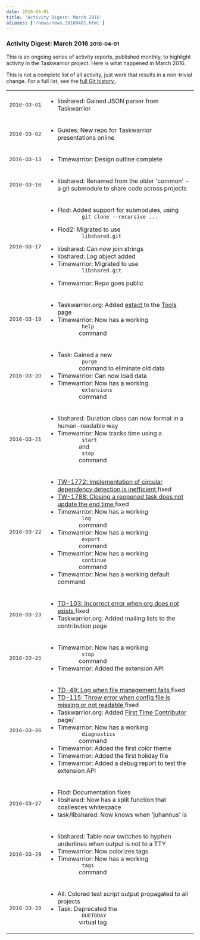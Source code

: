```yaml
---
date: 2016-04-01
title: 'Activity Digest: March 2016'
aliases: ['/news/news.20160401.html']
---
```

<div class="col-md-8 main">
 <div class="row">
  <h3>
   Activity Digest: March 2016
   <small>
    2016-04-01
   </small>
  </h3>
  <p>
   This is an ongoing series of activity reports, published monthly,
            to highlight activity in the Taskwarrior project. Here is what
            happened in March 2016.
  </p>
  <p>
   This is not a complete list of all activity, just work that results
            in a non-trivial change. For a full list, see the
   <a href="https://git.tasktools.org/projects/TM/repos/task/commits?until=refs%2Fheads%2F2.6.0">
    full Git history
   </a>
   .
  </p>
  <table class="table table-striped table-compact">
   <tr>
    <td style="white-space: nowrap;">
     <small>
      2016-03-01
     </small>
    </td>
    <td>
     <ul>
      <li>
       libshared: Gained JSON parser from Taskwarrior
      </li>
     </ul>
    </td>
   </tr>
   <tr>
    <td>
     <small>
      2016-03-02
     </small>
    </td>
    <td>
     <ul>
      <li>
       Guides: New repo for Taskwarrior presentations online
      </li>
     </ul>
    </td>
   </tr>
   <tr>
    <td>
     <small>
      2016-03-13
     </small>
    </td>
    <td>
     <ul>
      <li>
       Timewarrior: Design outline complete
      </li>
     </ul>
    </td>
   </tr>
   <tr>
    <td>
     <small>
      2016-03-16
     </small>
    </td>
    <td>
     <ul>
      <li>
       libshared: Renamed from the older 'common' - a git submodule to share code across projects
      </li>
     </ul>
    </td>
   </tr>
   <tr>
    <td>
     <small>
      2016-03-17
     </small>
    </td>
    <td>
     <ul>
      <li>
       Flod: Added support for submodules, using
       <code>
        git clone --recursive ...
       </code>
      </li>
      <li>
       Flod2: Migrated to use
       <code>
        libshared.git
       </code>
      </li>
      <li>
       libshared: Can now join strings
      </li>
      <li>
       libshared: Log object added
      </li>
      <li>
       Timewarrior: Migrated to use
       <code>
        libshared.git
       </code>
      </li>
      <li>
       Timewarrior: Repo goes public
      </li>
     </ul>
    </td>
   </tr>
   <tr>
    <td>
     <small>
      2016-03-19
     </small>
    </td>
    <td>
     <ul>
      <li>
       Taskwarrior.org: Added
       <a href="https://github.com/envolyse/estact">
        estact
       </a>
       to the
       <a href="/tools/index.html">
        Tools
       </a>
       page
      </li>
      <li>
       Timewarrior: Now has a working
       <code>
        help
       </code>
       command
      </li>
     </ul>
    </td>
   </tr>
   <tr>
    <td>
     <small>
      2016-03-20
     </small>
    </td>
    <td>
     <ul>
      <li>
       Task: Gained a new
       <code>
        purge
       </code>
       command to eliminate old data
      </li>
      <li>
       Timewarrior: Can now load data
      </li>
      <li>
       Timewarrior: Now has a working
       <code>
        extensions
       </code>
       command
      </li>
     </ul>
    </td>
   </tr>
   <tr>
    <td>
     <small>
      2016-03-21
     </small>
    </td>
    <td>
     <ul>
      <li>
       libshared: Duration class can now format in a human-readable way
      </li>
      <li>
       Timewarrior: Now tracks time using a
       <code>
        start
       </code>
       and
       <code>
        stop
       </code>
       command
      </li>
     </ul>
    </td>
   </tr>
   <tr>
    <td>
     <small>
      2016-03-22
     </small>
    </td>
    <td>
     <ul>
      <li>
       <a href="https://bug.tasktools.org/browse/TW-1772">
        TW-1772: Implementation of circular dependency detection is inefficient
       </a>
       fixed
      </li>
      <li>
       <a href="https://bug.tasktools.org/browse/TW-1788">
        TW-1788: Closing a reopened task does not update the end time
       </a>
       fixed
      </li>
      <li>
       Timewarrior: Now has a working
       <code>
        log
       </code>
       command
      </li>
      <li>
       Timewarrior: Now has a working
       <code>
        export
       </code>
       command
      </li>
      <li>
       Timewarrior: Now has a working
       <code>
        continue
       </code>
       command
      </li>
      <li>
       Timewarrior: Now has a working default command
      </li>
     </ul>
    </td>
   </tr>
   <tr>
    <td>
     <small>
      2016-03-23
     </small>
    </td>
    <td>
     <ul>
      <li>
       <a href="https://bug.tasktools.org/browse/TD-103">
        TD-103: Incorrect error when org does not exists
       </a>
       fixed
      </li>
      <li>
       Taskwarrior.org: Added mailing lists to the contribution page
      </li>
     </ul>
    </td>
   </tr>
   <tr>
    <td>
     <small>
      2016-03-25
     </small>
    </td>
    <td>
     <ul>
      <li>
       Timewarrior: Now has a working
       <code>
        stop
       </code>
       command
      </li>
      <li>
       Timewarrior: Added the extension API
      </li>
     </ul>
    </td>
   </tr>
   <tr>
    <td>
     <small>
      2016-03-26
     </small>
    </td>
    <td>
     <ul>
      <li>
       <a href="https://bug.tasktools.org/browse/TD-49">
        TD-49: Log when file management fails
       </a>
       fixed
      </li>
      <li>
       <a href="https://bug.tasktools.org/browse/TD-115">
        TD-115: Throw error when config file is missing or not readable
       </a>
       fixed
      </li>
      <li>
       Taskwarrior.org: Added
       <a href="/docs/first_time.html">
        First Time Contributor
       </a>
       page/
      </li>
      <li>
       Timewarrior: Now has a working
       <code>
        diagnostics
       </code>
       command
      </li>
      <li>
       Timewarrior: Added the first color theme
      </li>
      <li>
       Timewarrior: Added the first holiday file
      </li>
      <li>
       Timewarrior: Added a debug report to test the extension API
      </li>
     </ul>
    </td>
   </tr>
   <tr>
    <td>
     <small>
      2016-03-27
     </small>
    </td>
    <td>
     <ul>
      <li>
       Flod: Documentation fixes
      </li>
      <li>
       libshared: Now has a split function that coallesces whitespace
      </li>
      <li>
       task/libshared: Now knows when 'juhannus' is
      </li>
     </ul>
    </td>
   </tr>
   <tr>
    <td>
     <small>
      2016-03-28
     </small>
    </td>
    <td>
     <ul>
      <li>
       libshared: Table now switches to hyphen underlines when output is not to a TTY
      </li>
      <li>
       Timewarrior: Now colorizes tags
      </li>
      <li>
       Timewarrior: Now has a working
       <code>
        tags
       </code>
       command
      </li>
     </ul>
    </td>
   </tr>
   <tr>
    <td>
     <small>
      2016-03-29
     </small>
    </td>
    <td>
     <ul>
      <li>
       All: Colored test script output propagated to all projects
      </li>
      <li>
       Task: Deprecated the
       <code>
        DUETODAY
       </code>
       virtual tag
      </li>
     </ul>
    </td>
   </tr>
  </table>
  <br/>
  <br/>
 </div>
</div>

